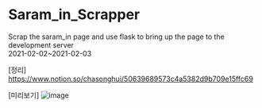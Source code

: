 # Saram_in_Scrapper     
Scrap the saram_in page and use flask to bring up the page to the development server     
2021-02-02~2021-02-03

[정리]
https://www.notion.so/chasonghui/50639689573c4a5382d9b709e15ffc69

[미리보기]
![image](https://user-images.githubusercontent.com/44563011/106698075-6b98da00-6623-11eb-9e27-c224c3c9863c.png)
